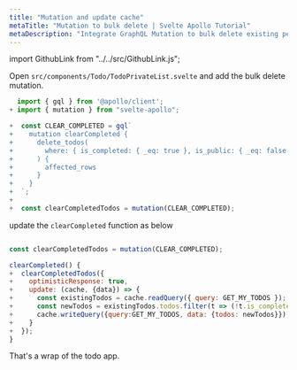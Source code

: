 ```yaml
---
title: "Mutation and update cache"
metaTitle: "Mutation to bulk delete | Svelte Apollo Tutorial"
metaDescription: "Integrate GraphQL Mutation to bulk delete existing personal todos. Update local cache after mutation using readQuery and writeQuery."
---
```


import GithubLink from "../../src/GithubLink.js";

Open `src/components/Todo/TodoPrivateList.svelte` and add the bulk delete mutation.

<GithubLink link="https://github.com/hasura/learn-graphql/blob/master/tutorials/frontend/svelte-apollo/app-final/src/components/Todo/TodoPrivateList.svelte" text="src/components/Todo/TodoPrivateList.svelte" />

```javascript
  import { gql } from '@apollo/client';
+ import { mutation } from "svelte-apollo";

+  const CLEAR_COMPLETED = gql`
+    mutation clearCompleted {
+      delete_todos(
+        where: { is_completed: { _eq: true }, is_public: { _eq: false } }
+      ) {
+        affected_rows
+      }
+    }
+  `;
+
+  const clearCompletedTodos = mutation(CLEAR_COMPLETED);
```

update the `clearCompleted` function as below

```javascript

const clearCompletedTodos = mutation(CLEAR_COMPLETED);

clearCompleted() {
+  clearCompletedTodos({
+    optimisticResponse: true,
+    update: (cache, {data}) => {
+      const existingTodos = cache.readQuery({ query: GET_MY_TODOS });
+      const newTodos = existingTodos.todos.filter(t => (!t.is_completed));
+      cache.writeQuery({query:GET_MY_TODOS, data: {todos: newTodos}});
+    }
+  });
}
```

That's a wrap of the todo app.
